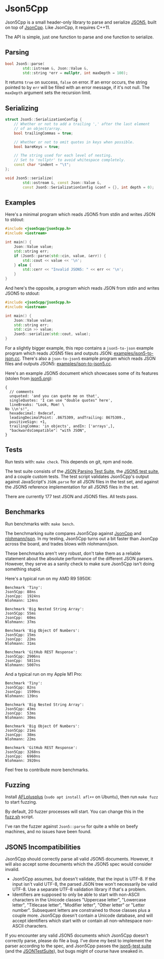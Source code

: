 # Json5Cpp

Json5Cpp is a small header-only library to parse and serialize
[JSON5](https://json5.org/),
built on top of [JsonCpp](https://github.com/open-source-parsers/jsoncpp).
Like JsonCpp, it requires C++11.

The API is simple, just one function to parse and one function to serialize.

## Parsing

```c++
bool Json5::parse(
        std::istream &, Json::Value &,
        std::string *err = nullptr, int maxDepth = 100);
```

It returns `true` on success, `false` on error.
If an error occurs, the string pointed to by `err` will be filled with an error message,
if it's not null.
The `maxDepth` argument sets the recursion limit.

## Serializing

```c++
struct Json5::SerializationConfig {
    // Whether or not to add a trailing ',' after the last element
    // of an object/array.
    bool trailingCommas = true;

    // Whether or not to omit quotes in keys when possible.
    bool bareKeys = true;

    // The string used for each level of nesting.
    // Set to 'nullptr' to avoid whitespace completely.
    const char *indent = "\t";
};

void Json5::serialize(
        std::ostream &, const Json::Value &,
        const Json5::SerializationConfig &conf = {}, int depth = 0);
```

## Examples

Here's a minimal program which reads JSON5 from stdin and writes JSON to stdout:

```c++
#include <json5cpp/json5cpp.h>
#include <iostream>

int main() {
    Json::Value value;
    std::string err;
    if (Json5::parse(std::cin, value, &err)) {
        std::cout << value << '\n';
    } else {
        std::cerr << "Invalid JSON5: " << err << '\n';
    }
}
```

And here's the opposite,
a program which reads JSON from stdin and writes JSON5 to stdout:

```c++
#include <json5cpp/json5cpp.h>
#include <iostream>

int main() {
    Json::Value value;
    std::string err;
    std::cin >> value;
    Json5::serialize(std::cout, value);
}
```

For a slightly bigger example, this repo contains a `json5-to-json` example program
which reads JOSN5 files and outputs JSON:
[examples/json5-to-json.cc](./examples/json5-to-json.cc).
There's also a `json-to-json5` example program which reads JSON files
and outputs JSON5:
[examples/json-to-json5.cc](./examples/json-to-json5.cc).

Here's an example JSON5 document which showcases some of its features
(stolen from [json5.org](https://json5.org/)):

```json5
{
  // comments
  unquoted: 'and you can quote me on that',
  singleQuotes: 'I can use "double quotes" here',
  lineBreaks: "Look, Mom! \
No \\n's!",
  hexadecimal: 0xdecaf,
  leadingDecimalPoint: .8675309, andTrailing: 8675309.,
  positiveSign: +1,
  trailingComma: 'in objects', andIn: ['arrays',],
  "backwardsCompatible": "with JSON",
}
```

## Tests

Run tests with: `make check`. This depends on git, npm and node.

The test suite consists of the
[JSON Parsing Test Suite](https://github.com/nst/JSONTestSuite), the
[JSON5 test suite](https://github.com/json5/json5-tests), and a couple custom tests.
The test script validates Json5Cpp's output against JavaScript's `JSON.parse`
for all JSON files in the test set, and against the JSON5 reference implementation
for all JSON5 files in the set.

There are currently 177 test JSON and JSON5 files.
All tests pass.

## Benchmarks

Run benchmarks with: `make bench`.

The benchmarking suite compares Json5Cpp against
[JsonCpp](https://github.com/open-source-parsers/jsoncpp) and
[nlohmann/json](https://github.com/nlohmann/json).
In my testing, Json5Cpp turns out a bit faster than JsonCpp across the board,
and trades blows with nlohmann/json.

These benchmarks aren't very robust, don't take them as a reliable statement about the
absolute performance of the different JSON parsers.
However, they serve as a sanity check to make sure Json5Cpp isn't doing something stupid.

Here's a typical run on my AMD R9 5950X:

```
Benchmark 'Tiny':
Json5Cpp: 88ns
JsonCpp:  1924ns
Nlohmann: 124ns

Benchmark 'Big Nested String Array':
Json5Cpp: 55ms
JsonCpp:  60ms
Nlohmann: 37ms

Benchmark 'Big Object Of Numbers':
Json5Cpp: 15ms
JsonCpp:  22ms
Nlohmann: 31ms

Benchmark 'GitHub REST Response':
Json5Cpp: 2906ns
JsonCpp:  5811ns
Nlohmann: 5007ns
```

And a typical run on my Apple M1 Pro:

```
Benchmark 'Tiny':
Json5Cpp: 82ns
JsonCpp:  1599ns
Nlohmann: 139ns

Benchmark 'Big Nested String Array':
Json5Cpp: 43ms
JsonCpp:  53ms
Nlohmann: 30ms

Benchmark 'Big Object Of Numbers':
Json5Cpp: 21ms
JsonCpp:  38ms
Nlohmann: 22ms

Benchmark 'GitHub REST Response':
Json5Cpp: 3268ns
JsonCpp:  6960ns
Nlohmann: 3920ns
```

Feel free to contribute more benchmarks.

## Fuzzing

Install [AFLplusplus](https://aflplus.plus/) (`sudo apt install afl++` on Ubuntu),
then run `make fuzz` to start fuzzing.

By default, 20 fuzzer processes will start.
You can change this in the [fuzz.sh](./fuzz.sh) script.

I've ran the fuzzer against `Json5::parse` for quite a while on beefy machines,
and no issues have been found.

## JSON5 Incompatibilities

Json5Cpp should correctly parse all valid JSON5 documents.
However, it will also accept some documents which the JSON5 spec would consider invalid.

* Json5Cpp assumes, but doesn't validate, that the input is UTF-8.
  If the input isn't valid UTF-8, the parsed JSON tree won't necessarily be valid UTF-8.
  Use a separate UTF-8 validation library if that's a problem.
* Identifiers are supposed to only be able to start with non-ASCII characters in the Unicode classes
  "Uppercase letter", "Lowercase letter", "Titlecase letter", "Modifier letter", "Other letter"
  or "Letter number". Subsequent letters are constrained to those classes plus a couple more.
  Json5Cpp doesn't contain a Unicode database, and will accept identifiers which start with
  or contain all non-whitespace non-ASCII characters.

If you encounter any valid JSON5 documents which Json5Cpp doesn't correctly parse,
please do file a bug.
I've done my best to implement the parser according to the spec,
and Json5Cpp passes the [json5-test suite](https://github.com/json5/json5-tests)
(and the [JSONTestSuite](https://github.com/nst/JSONTestSuite)),
but bugs might of course have sneaked in.
